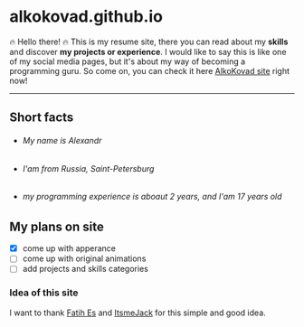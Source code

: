 # alkokovad.github.io

:fire: Hello there! :fire: This is my resume site, there you can read about my __skills__ and discover __my projects or experience__. I would like to say this is like one of my social media pages, but it's about my way of becoming a programming guru. So come on, you can check it here [AlkoKovad site](https://alkokovad.github.io) right now!
___
## Short facts
* ###### My name is Alexandr
* ###### I'am from Russia, Saint-Petersburg
* ###### my programming experience is aboaut 2 years, and I'am 17 years old
## My plans on site
- [X] come up with apperance
- [ ] come up with original animations
- [ ] add projects and skills categories
### Idea of this site
I want to thank [Fatih Es](https://github.com/fatihes1) and [ItsmeJack](https://github.com/ItsmeJack01) for this simple and good idea.
